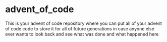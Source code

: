 # advent_of_code
This is your advent of code repository where you can put all of your advent of code code to store it for all of future generations in case anyone else ever wants to look back and see what was done and what happened here
